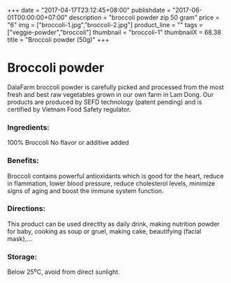 +++
date = "2017-04-17T23:12:45+08:00"
publishdate = "2017-06-01T00:00:00+07:00"
description = "broccoli powder zip 50 gram"
price = "6"
img = ["broccoli-1.jpg","broccoli-2.jpg"]
product_line = ""
tags = ["veggie-powder","broccoli"]
thumbnail = "broccoli-1"
thumbnailX = 68.38
title = "Broccoli powder (50g)"
+++

# Broccoli powder

DalaFarm broccoli powder is carefully picked and processed from the most fresh and best raw vegetables 
grown in our own farm in Lam Dong. Our products are produced by SEFD technology (patent pending) and 
is certified by Vietnam Food Safety regulator.


### Ingredients: 
100% Broccoli
No flavor or additive added

### Benefits: 
Broccoli contains powerful antioxidants 
which is good for the heart, reduce in
flammation, lower blood pressure, 
reduce cholesterol levels, minimize 
signs of aging and boost the immune 
system function. 

### Directions:  
This product can be used directlty as 
daily drink, making nutrition powder 
for baby, cooking as soup or gruel, 
making cake, beautifying (facial mask),...

### Storage: 
Below 25⁰C, avoid from direct sunlight.

